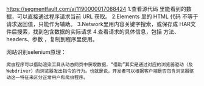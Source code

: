 https://segmentfault.com/a/1190000017088424
1.查看源代码 里能看到的数据，可以直接通过程序请求当前 URL 获取。
2.Elements 里的 HTML 代码 不等于 请求返回值，只能作为辅助。
3.Network里用内容关键字搜索，或保存成 HAR文件后搜索，找到包含数据的实际请求
4.查看请求的具体信息，包括 方法、headers、参数 ，复制到程序里使用。



网站识别selenium原理：

```
爬虫程序可以借助渲染工具从动态网页中获取数据，“借助”其实是通过对应的浏览器驱动（及Webdriver）向浏览器发出指令的行为。也就是说，开发者可以根据客户端是否包含浏览器驱动这一特征来区分正常用户和爬虫程序。
```


